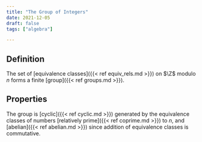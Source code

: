 ```yaml
---
title: "The Group of Integers"
date: 2021-12-05
draft: false
tags: ["algebra"]

---
```



## Definition
The set of [equivalence classes]({{< ref equiv_rels.md >}}) on $\Z$ modulo $n$ forms a finite [group]({{< ref groups.md >}}).

## Properties
The group is [cyclic]({{< ref cyclic.md >}}) generated by the equivalence classes of numbers [relatively prime]({{< ref coprime.md >}}) to $n$, and [abelian]({{< ref abelian.md >}}) since addition of equivalence classes is commutative.

